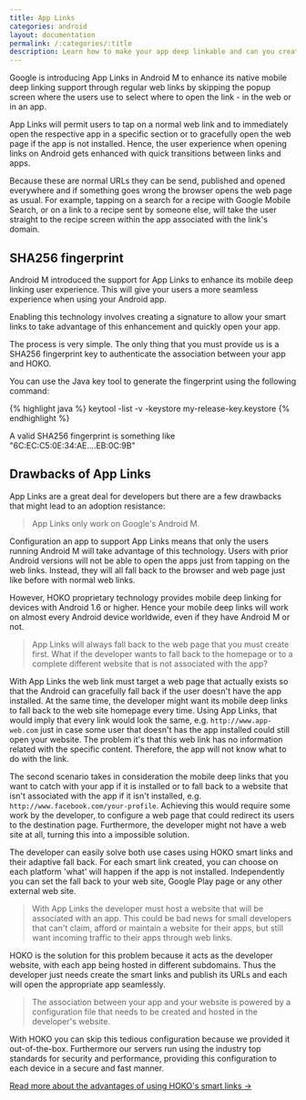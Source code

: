 ```yaml
---
title: App Links
categories: android
layout: documentation
permalink: /:categories/:title
description: Learn how to make your app deep linkable and can you create smart links directly from the HOKO SDK.
---
```


Google is introducing App Links in Android M to enhance its native mobile deep linking support through regular web links by skipping the popup screen where the users use to select where to open the link - in the web or in an app.

App Links will permit users to tap on a normal web link and to immediately open the respective app in a specific section or to gracefully open the web page if the app is not installed.
Hence, the user experience when opening links on Android gets enhanced with quick transitions between links and apps.

Because these are normal URLs they can be send, published and opened everywhere and if something goes wrong the browser opens the web page as usual. For example, tapping on a search for a recipe with Google Mobile Search, or on a link to a recipe sent by someone else, will take the user straight to the recipe screen within the app associated with the link's domain.

## SHA256 fingerprint

Android M introduced the support for App Links to enhance its mobile deep linking user experience. This will give your users a more seamless experience when using your Android app.

Enabling this technology involves creating a signature to allow your smart links to take advantage of this enhancement and quickly open your app.

The process is very simple. The only thing that you must provide us is a SHA256 fingerprint key to authenticate the association between your app and HOKO.

You can use the Java key tool to generate the fingerprint using the following command:

{% highlight java %}
keytool -list -v -keystore my-release-key.keystore
{% endhighlight %}

A valid SHA256 fingerprint is something like "6C:EC:C5:0E:34:AE....EB:0C:9B"

## Drawbacks of App Links

App Links are a great deal for developers but there are a few drawbacks that might lead to an adoption resistance:

> App Links only work on Google's Android M.

Configuration an app to support App Links means that only the users running Android M will take advantage of this technology. Users with prior Android versions will not be able to open the apps just from tapping on the web links. Instead, they will all fall back to the browser and web page just like before with normal web links.

However, HOKO proprietary technology provides mobile deep linking for devices with Android 1.6 or higher. Hence your mobile deep links will work on almost every Android device worldwide, even if they have Android M or not.

> App Links will always fall back to the web page that you must create first. What if the developer wants to fall back to the homepage or to a complete different website that is not associated with the app?

With App Links the web link must target a web page that actually exists so that the Android can gracefully fall back if the user doesn't have the app installed. At the same time, the developer might want its mobile deep links to fall back to the web site homepage every time. Using App Links, that would imply that every link would look the same, e.g. `http://www.app-web.com` just in case some user that doesn't has the app installed could still open your website. The problem it's that this web link has no information related with the specific content. Therefore, the app will not know what to do with the link.

The second scenario takes in consideration the mobile deep links that you want to catch with your app if it is installed or to fall back to a website that isn't associated with the app if it isn't installed, e.g. `http://www.facebook.com/your-profile`. Achieving this would require some work by the developer, to configure a web page that could redirect its users to the destination page. Furthermore, the developer might not have a web site at all, turning this into a impossible solution.

The developer can easily solve both use cases using HOKO smart links and their adaptive fall back. For each smart link created, you can choose on each platform 'what' will happen if the app is not installed. Independently you can set the fall back to your web site, Google Play page or any other external web site.

> With App Links the developer must host a website that will be associated with an app. This could be bad news for small developers that can't claim, afford or maintain a website for their apps, but still want incoming traffic to their apps through web links.

HOKO is the solution for this problem because it acts as the developer website, with each app being hosted in different subdomains. Thus the developer just needs create the smart links and publish its URLs and each will open the appropriate app seamlessly.

> The association between your app and your website is powered by a configuration file that needs to be created and hosted in the developer's website.

With HOKO you can skip this tedious configuration because we provided it out-of-the-box. Furthermore our servers run using the industry top standards for security and performance, providing this configuration to each device in a secure and fast manner.

<a href="http://support.hokolinks.com/advantages-of-using-smart-links/" class="btn-next">Read more about the advantages of using HOKO's smart links &#8594;</a>

